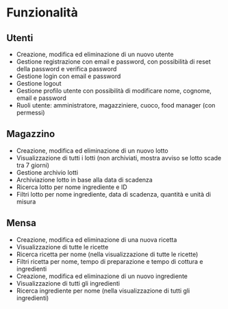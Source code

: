 # Funzionalità

## Utenti

* Creazione, modifica ed eliminazione di un nuovo utente
* Gestione registrazione con email e password, con possibilità di reset della password e verifica password
* Gestione login con email e password
* Gestione logout
* Gestione profilo utente con possibilità di modificare nome, cognome, email e password
* Ruoli utente: amministratore, magazziniere, cuoco, food manager (con permessi)

## Magazzino

* Creazione, modifica ed eliminazione di un nuovo lotto
* Visualizzazione di tutti i lotti (non archiviati, mostra avviso se lotto scade tra 7 giorni)
* Gestione archivio lotti
* Archiviazione lotto in base alla data di scadenza
* Ricerca lotto per nome ingrediente e ID
* Filtri lotto per nome ingrediente, data di scadenza, quantità e unità di misura

## Mensa

* Creazione, modifica ed eliminazione di una nuova ricetta
* Visualizzazione di tutte le ricette
* Ricerca ricetta per nome (nella visualizzazione di tutte le ricette)
* Filtri ricetta per nome, tempo di preparazione e tempo di cottura e ingredienti
* Creazione, modifica ed eliminazione di un nuovo ingrediente
* Visualizzazione di tutti gli ingredienti
* Ricerca ingrediente per nome (nella visualizzazione di tutti gli ingredienti)